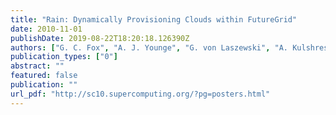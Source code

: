```yaml
---
title: "Rain: Dynamically Provisioning Clouds within FutureGrid"
date: 2010-11-01
publishDate: 2019-08-22T18:20:18.126390Z
authors: ["G. C. Fox", "A. J. Younge", "G. von Laszewski", "A. Kulshrestha", "F. Wang"]
publication_types: ["0"]
abstract: ""
featured: false
publication: ""
url_pdf: "http://sc10.supercomputing.org/?pg=posters.html"
---
```


